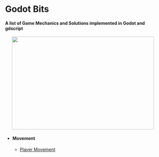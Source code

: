 <p align="center">
 <h1> Godot Bits</h1>
 <h4>A list of Game Mechanics and Solutions implemented in Godot and gdscript</h4>
</p>

<p align="center">
  <img width="460" height="300" src="http://www.fillmurray.com/460/300">
</p>

* #### Movement
  * [Player Movement](https://github.com/gonzalojs/Godotbits/blob/master/Examples/movement/character.md)